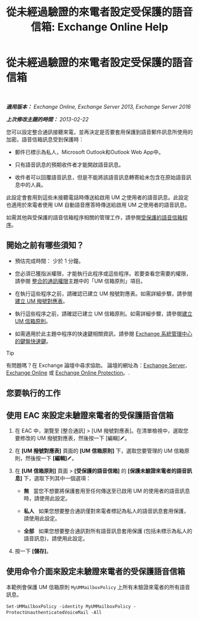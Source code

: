 ﻿---
title: '從未經過驗證的來電者設定受保護的語音信箱: Exchange Online Help'
TOCTitle: 從未經過驗證的來電者設定受保護的語音信箱
ms:assetid: 106bfa0a-a0fa-4a1b-bd59-4b6df1d0d61d
ms:mtpsurl: https://technet.microsoft.com/zh-tw/library/Dd335098(v=EXCHG.150)
ms:contentKeyID: 52062225
ms.date: 05/23/2018
mtps_version: v=EXCHG.150
ms.translationtype: MT
---

# 從未經過驗證的來電者設定受保護的語音信箱

 

_**適用版本：** Exchange Online, Exchange Server 2013, Exchange Server 2016_

_**上次修改主題的時間：** 2013-02-22_

您可以設定整合通訊接聽來電，並再決定是否要套用保護到語音郵件訊息所使用的加密。語音信箱訊息受到保護時：

  - 郵件已標示為私人，Microsoft Outlook和Outlook Web App中。

  - 只有語音訊息的預期收件者才能開啟語音訊息。

  - 收件者可以回覆語音訊息，但是不能將該語音訊息轉寄給未包含在原始語音訊息中的人員。

此設定會套用到這些未接聽電話時傳送給啟用 UM 之使用者的語音訊息。此設定也適用於來電者使用 UM 自動語音應答時傳送給啟用 UM 之使用者的語音訊息。

如需其他與受保護的語音信箱程序相關的管理工作，請參閱[受保護的語音信箱程序](protected-voice-mail-procedures-exchange-2013-help.md)。

## 開始之前有哪些須知？

  - 預估完成時間： 少於 1 分鐘。

  - 您必須已獲指派權限，才能執行此程序或這些程序。若要查看您需要的權限，請參閱 [整合的通訊權限](unified-messaging-permissions-exchange-2013-help.md)主題中的「UM 信箱原則」項目。

  - 在執行這些程序之前，請確認已建立 UM 撥號對應表。如需詳細步驟，請參閱[建立 UM 撥號對應表](create-a-um-dial-plan-exchange-2013-help.md)。

  - 執行這些程序之前，請確認已建立 UM 信箱原則。如需詳細步驟，請參閱[建立 UM 信箱原則](create-a-um-mailbox-policy-exchange-2013-help.md)。

  - 如需適用於此主題中程序的快速鍵相關資訊，請參閱 [Exchange 系統管理中心的鍵盤快速鍵](keyboard-shortcuts-in-the-exchange-admin-center-exchange-online-protection-help.md)。


> [!TIP]  
> 有問題嗎？在 Exchange 論壇中尋求協助。 論壇的網址為：<a href="https://go.microsoft.com/fwlink/p/?linkid=60612">Exchange Server</a>、 <a href="https://go.microsoft.com/fwlink/p/?linkid=267542">Exchange Online</a> 或 <a href="https://go.microsoft.com/fwlink/p/?linkid=285351">Exchange Online Protection</a>。.




## 您要執行的工作

## 使用 EAC 來設定未驗證來電者的受保護語音信箱

1.  在 EAC 中，瀏覽至 \[整合通訊\] \> \[UM 撥號對應表\]。在清單檢視中，選取您要修改的 UM 撥號對應表，然後按一下 \[編輯\]![編輯圖示](images/JJ218640.6f53ccb2-1f13-4c02-bea0-30690e6ea71d(EXCHG.150).gif "編輯圖示")。

2.  在 **\[UM 撥號對應表\]** 頁面的 **\[UM 信箱原則\]** 下，選取您要管理的 UM 信箱原則，然後按一下 **\[編輯\]**![編輯圖示](images/JJ218640.6f53ccb2-1f13-4c02-bea0-30690e6ea71d(EXCHG.150).gif "編輯圖示")。

3.  在 **\[UM 信箱原則\]** 頁面 \> **\[受保護的語音信箱\]** 的 **\[保護未驗證來電者的語音訊息\]** 下，選取下列其中一個選項：
    
      - **無**   當您不想要將保護套用至任何傳送至已啟用 UM 的使用者的語音訊息時，請使用此設定。
    
      - **私人**   如果您想要整合通訊僅對來電者標記為私人的語音訊息套用保護，請使用此設定。
    
      - **全部**   如果您想要整合通訊對所有語音訊息套用保護 (包括未標示為私人的語音訊息)，請使用此設定。

4.  按一下 **\[儲存\]**。

## 使用命令介面來設定未驗證來電者的受保護語音信箱

本範例會保護 UM 信箱原則 `MyUMMailboxPolicy` 上所有未驗證來電者的所有語音訊息。

    Set-UMMailboxPolicy -identity MyUMMailboxPolicy -ProtectUnauthenticatedVoiceMail -All

